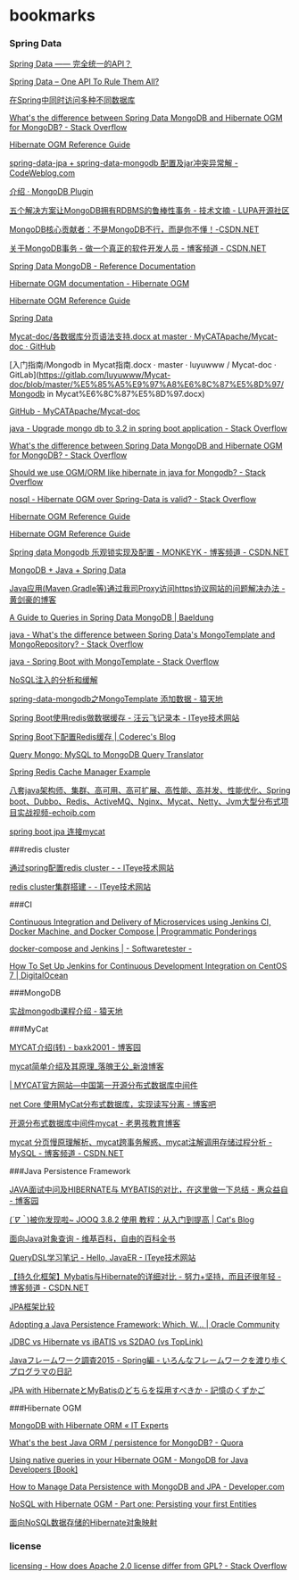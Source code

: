 # bookmarks


### Spring Data

[Spring Data —— 完全统一的API？](http://www.infoq.com/cn/articles/spring-data-intro/)

[Spring Data – One API To Rule Them All?](https://www.infoq.com/articles/spring-data-intro)

[在Spring中同时访问多种不同数据库](http://www.infoq.com/cn/articles/Multiple-Databases-with-Spring-Boot?utm_campaign=rightbar_v2&utm_source=infoq&utm_medium=articles_link&utm_content=link_text)

[What's the difference between Spring Data MongoDB and Hibernate OGM for MongoDB? - Stack Overflow](http://stackoverflow.com/questions/23163853/whats-the-difference-between-spring-data-mongodb-and-hibernate-ogm-for-mongodb)

[Hibernate OGM Reference Guide](https://docs.jboss.org/hibernate/ogm/4.0/reference/en-US/html_single/)

[spring-data-jpa + spring-data-mongodb 配置及jar冲突异常解 - CodeWeblog.com](http://www.codeweblog.com/spring-data-jpa-spring-data-mongodb-%E9%85%8D%E7%BD%AE%E5%8F%8Ajar%E5%86%B2%E7%AA%81%E5%BC%82%E5%B8%B8%E8%A7%A3/)

[介绍 · MongoDB Plugin](https://t-baby.gitbooks.io/mongodb-plugin/content/)

[五个解决方案让MongoDB拥有RDBMS的鲁棒性事务 - 技术文摘 - LUPA开源社区](http://www.lupaworld.com/portal.php?mod=view&aid=241726&page=all)

[MongoDB核心贡献者：不是MongoDB不行，而是你不懂！-CSDN.NET](http://www.csdn.net/article/2012-11-15/2811920-mongodb-quan-gong-lue)

[关于MongoDB事务 - 做一个真正的软件开发人员 - 博客频道 - CSDN.NET](http://blog.csdn.net/leon_7mx/article/details/43767823)

[Spring Data MongoDB - Reference Documentation](http://docs.spring.io/spring-data/data-mongodb/docs/current/reference/html/)

[Hibernate OGM documentation - Hibernate OGM](http://hibernate.org/ogm/documentation/)

[Hibernate OGM Reference Guide](https://docs.jboss.org/hibernate/ogm/4.0/reference/en-US/html_single/)

[Spring Data](http://projects.spring.io/spring-data/)

[Mycat-doc/各数据库分页语法支持.docx at master · MyCATApache/Mycat-doc · GitHub](https://github.com/MyCATApache/Mycat-doc/blob/master/%E5%85%A5%E9%97%A8%E6%8C%87%E5%8D%97/%E5%90%84%E6%95%B0%E6%8D%AE%E5%BA%93%E5%88%86%E9%A1%B5%E8%AF%AD%E6%B3%95%E6%94%AF%E6%8C%81.docx)

[入门指南/Mongodb in Mycat指南.docx · master · luyuwww / Mycat-doc · GitLab](https://gitlab.com/luyuwww/Mycat-doc/blob/master/%E5%85%A5%E9%97%A8%E6%8C%87%E5%8D%97/Mongodb in Mycat%E6%8C%87%E5%8D%97.docx)

[GitHub - MyCATApache/Mycat-doc](https://github.com/MyCATApache/Mycat-doc)

[java - Upgrade mongo db to 3.2 in spring boot application - Stack Overflow](http://stackoverflow.com/questions/37077216/upgrade-mongo-db-to-3-2-in-spring-boot-application)

[What's the difference between Spring Data MongoDB and Hibernate OGM for MongoDB? - Stack Overflow](http://stackoverflow.com/questions/23163853/whats-the-difference-between-spring-data-mongodb-and-hibernate-ogm-for-mongodb/23168401)

[Should we use OGM/ORM like hibernate in java for Mongodb? - Stack Overflow](http://stackoverflow.com/questions/33491571/should-we-use-ogm-orm-like-hibernate-in-java-for-mongodb)

[nosql - Hibernate OGM over Spring-Data is valid? - Stack Overflow](http://stackoverflow.com/questions/28337438/hibernate-ogm-over-spring-data-is-valid)

[Hibernate OGM Reference Guide](https://docs.jboss.org/hibernate/ogm/4.0/reference/en-US/html_single/)

[Hibernate OGM Reference Guide](https://docs.jboss.org/hibernate/ogm/4.0/reference/en-US/html_single/)

[Spring data Mongodb 乐观锁实现及配置 - MONKEYK - 博客频道 - CSDN.NET](http://blog.csdn.net/monkeyking1987/article/details/50612745)

[MongoDB + Java + Spring Data](https://www.slideshare.net/AntonSulzhenko/sulzhenko-mongo-db)

[Java应用(Maven,Gradle等)通过我司Proxy访问https协议网站的问题解决办法 - 黄剑豪的博客](http://3ms.huawei.com/hi/blog/10325_1917821.html)

[A Guide to Queries in Spring Data MongoDB | Baeldung](http://www.baeldung.com/queries-in-spring-data-mongodb)

[java - What's the difference between Spring Data's MongoTemplate and MongoRepository? - Stack Overflow](http://stackoverflow.com/questions/17008947/whats-the-difference-between-spring-datas-mongotemplate-and-mongorepository)

[java - Spring Boot with MongoTemplate - Stack Overflow](http://stackoverflow.com/questions/38288258/spring-boot-with-mongotemplate)

[NoSQL注入的分析和缓解](http://www.infoq.com/cn/articles/nosql-injections-analysis)

[spring-data-mongodb之MongoTemplate 添加数据 - 猿天地](http://cxytiandi.com/blog/detail/1733)

[Spring Boot使用redis做数据缓存 - 汪云飞记录本 - ITeye技术网站](http://wiselyman.iteye.com/blog/2184884)

[Spring Boot下配置Redis缓存 | Coderec's Blog](http://coderec.cn/2016/02/18/Spring-Boot%E4%B8%8B%E9%85%8D%E7%BD%AERedis%E7%BC%93%E5%AD%98/)

[Query Mongo: MySQL to MongoDB Query Translator](http://www.querymongo.com/)

[Spring Redis Cache Manager Example](http://memorynotfound.com/spring-redis-cache-manager-example/)

[八套java架构师、集群、高可用、高可扩展、高性能、高并发、性能优化、Spring boot、Dubbo、Redis、ActiveMQ、Nginx、Mycat、Netty、Jvm大型分布式项目实战视频-echojb.com](http://www.echojb.com/news/2017/03/05/343157.html)

[spring boot jpa 连接mycat](http://blog.veryjava.cn/2017/01/05/01/)

###redis cluster

[通过spring配置redis cluster - - ITeye技术网站](http://zk-chs.iteye.com/blog/2292178)

[redis cluster集群搭建 - - ITeye技术网站](http://zk-chs.iteye.com/blog/2285322)


###CI

[Continuous Integration and Delivery of Microservices using Jenkins CI, Docker Machine, and Docker Compose | Programmatic Ponderings](https://programmaticponderings.com/2015/06/27/continuous-integration-and-delivery-of-microservices-using-jenkins-ci-docker-machine-and-docker-compose/)

[docker-compose and Jenkins | - Softwaretester -](http://softwaretester.info/docker-compose-and-jenkins/)

[How To Set Up Jenkins for Continuous Development Integration on CentOS 7 | DigitalOcean](https://www.digitalocean.com/community/tutorials/how-to-set-up-jenkins-for-continuous-development-integration-on-centos-7)

###MongoDB

[实战mongodb课程介绍 - 猿天地](http://cxytiandi.com/blog/detail/6280)


###MyCat

[MYCAT介绍(转) - baxk2001 - 博客园](http://www.cnblogs.com/baxk/p/5733931.html)

[mycat简单介绍及其原理_落魄王公_新浪博客](http://blog.sina.com.cn/s/blog_64fe91390102wud2.html)

[| MYCAT官方网站—中国第一开源分布式数据库中间件](http://www.mycat.org.cn/)

[net Core 使用MyCat分布式数据库，实现读写分离 - 博客吧](http://www.blogs8.cn/posts/AlbPf20)

[开源分布式数据库中间件mycat - 老男孩教育博客](http://blog.oldboyedu.com/mysql-mycat/)

[mycat 分页慢原理解析、mycat跨事务解惑、mycat注解调用存储过程分析 - MySQL - 博客频道 - CSDN.NET](http://blog.csdn.net/mchdba/article/details/50719120)

###Java Persistence Framework

[JAVA面试中问及HIBERNATE与 MYBATIS的对比，在这里做一下总结 - 惠众益自 - 博客园](http://www.cnblogs.com/inspurhaitian/p/4647485.html)

[(*´∇｀*)被你发现啦~ JOOQ 3.8.2 使用 教程：从入门到提高 | Cat's Blog](https://amao12580.github.io/post/2016/04/JOOQ-from-entry-to-improve/)

[面向Java对象查询 - 维基百科，自由的百科全书](https://zh.wikipedia.org/wiki/%E9%9D%A2%E5%90%91Java%E5%AF%B9%E8%B1%A1%E6%9F%A5%E8%AF%A2)

[QueryDSL学习笔记 - Hello, JavaER - ITeye技术网站](http://hellojavaer.iteye.com/blog/1462489)

[【持久化框架】Mybatis与Hibernate的详细对比 - 努力+坚持，而且还很年轻 - 博客频道 - CSDN.NET](http://blog.csdn.net/jiuqiyuliang/article/details/45378065)

[JPA框架比较](http://www.infoq.com/cn/news/2008/01/16?utm_source=infoq_en&utm_medium=link_on_en_item&utm_campaign=item_in_other_langs)

[Adopting a Java Persistence Framework: Which, W... | Oracle Community](https://community.oracle.com/docs/DOC-983187)

[JDBC vs Hibernate vs iBATIS vs S2DAO (vs TopLink)](http://www5b.biglobe.ne.jp/~taka_2/jclass/ORMapper/)

[Javaフレームワーク調査2015 - Spring編 - いろんなフレームワークを渡り歩くプログラマの日記](http://aoiso.hatenablog.com/entry/2015/10/09/182320)

[JPA with HibernateとMyBatisのどちらを採用すべきか - 記憶のくずかご](http://bbook.hatenablog.jp/entry/2015/02/15/183946)


###Hibernate OGM

[MongoDB with Hibernate ORM « IT Experts](https://itexpertsconsultant.wordpress.com/2016/02/27/mongodb-with-hibernate-orm/)

[What's the best Java ORM / persistence for MongoDB? - Quora](https://www.quora.com/Whats-the-best-Java-ORM-persistence-for-MongoDB)

[Using native queries in your Hibernate OGM - MongoDB for Java Developers [Book]](https://www.safaribooksonline.com/library/view/mongodb-for-java/9781785280276/ch05s04.html)

[How to Manage Data Persistence with MongoDB and JPA - Developer.com](http://www.developer.com/java/data/how-to-manage-data-persistence-with-mongodb-and-jpa.html)

[NoSQL with Hibernate OGM - Part one: Persisting your first Entities](http://blog.eisele.net/2015/01/nosql-with-hibernate-ogm-part-one.html)

[面向NoSQL数据存储的Hibernate对象映射](http://www.infoq.com/cn/news/2011/07/hibernateogm)

### license

[licensing - How does Apache 2.0 license differ from GPL? - Stack Overflow](http://stackoverflow.com/questions/2982364/how-does-apache-2-0-license-differ-from-gpl)
